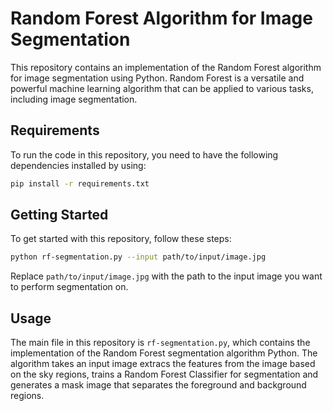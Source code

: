 # Random Forest Algorithm for Image Segmentation

This repository contains an implementation of the Random Forest algorithm for image segmentation using Python. Random Forest is a versatile and powerful machine learning algorithm that can be applied to various tasks, including image segmentation.

## Requirements

To run the code in this repository, you need to have the following dependencies installed by using:

```bash
pip install -r requirements.txt
```

## Getting Started

To get started with this repository, follow these steps:

```bash
python rf-segmentation.py --input path/to/input/image.jpg
```

Replace `path/to/input/image.jpg` with the path to the input image you want to perform segmentation on.

## Usage

The main file in this repository is `rf-segmentation.py`, which contains the implementation of the Random Forest segmentation algorithm Python. The algorithm takes an input image extracs the features from the image based on the sky regions, trains a Random Forest Classifier for segmentation and generates a mask image that separates the foreground and background regions.